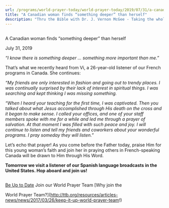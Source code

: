 ```yaml
---
url: /programs/world-prayer-today/world-prayer-today/2019/07/31/a-canadian-woman-finds-something-deeper-than-herself
title: "A Canadian woman finds “something deeper” than herself"
description: "Thru the Bible with Dr. J. Vernon McGee - Taking the whole Word to the whole world"
---
```







## 
 A Canadian woman finds “something deeper” than herself


July 31, 2019




*“I know there is something deeper … something more important than me.”*


That’s what we recently heard from Vi, a 26-year-old listener of our French programs in Canada. She continues:


*“My friends are only interested in fashion and going out to trendy places. I was continually surprised by their lack of interest in spiritual things. I was searching and kept thinking I was missing something.* 


*“When I heard your teaching for the first time, I was captivated. Then you talked about what Jesus accomplished through His death on the cross and it began to make sense. I called your offices, and one of your staff members spoke with me for a while and led me through a prayer of salvation. At that moment I was filled with such peace and joy. I will continue to listen and tell my friends and coworkers about your wonderful programs. I pray someday they will listen.”*


Let’s echo that prayer! As you come before the Father today, praise Him for this young woman’s faith and join her in praying others in French-speaking Canada will be drawn to Him through His Word. 


**Tomorrow we visit a listener of our Spanish language broadcasts in the United States. Hop aboard and join us!**







## 




[Be Up to Date](http://feeds.feedburner.com/WorldPrayerToday "World Prayer Today RSS Feed")
Join our World Prayer Team
[Why join the  

World Prayer Team?](http://ttb.org/resources/articles-news/news/2017/03/26/keep-it-up-world-prayer-team!)




